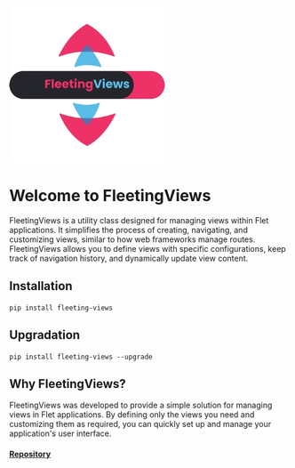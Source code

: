 ![Build Status](logo.png)
# Welcome to FleetingViews

FleetingViews is a utility class designed for managing views within Flet applications. It simplifies the process of creating, navigating, and customizing views, similar to how web frameworks manage routes. FleetingViews allows you to define views with specific configurations, keep track of navigation history, and dynamically update view content.

## Installation
```
pip install fleeting-views
```

## Upgradation
```
pip install fleeting-views --upgrade
```

## Why FleetingViews?

FleetingViews was developed to provide a simple solution for managing views in Flet applications. By defining only the views you need and customizing them as required, you can quickly set up and manage your application's user interface.

#### [Repository](https://github.com/ArellanoBrunoc/FleetingViews)